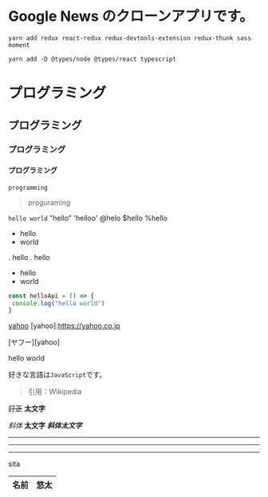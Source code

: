 # Google News のクローンアプリです。

```
yarn add redux react-redux redux-devtools-extension redux-thunk sass moment
```

```
yarn add -D @types/node @types/react typescript
```

# プログラミング
## プログラミング
### プログラミング
#### プログラミング

```
programming
```

>proguraming

`hello world`
"hello"
'helloo'
@helo
$hello
%hello

* hello
* world

. hello
. hello

- hello
 - world


```js:hello.js
const helloApi = () => {
 console.log("hello world")
}
```

[yahoo](https://yahoo.co.jp)
[yahoo]:https://yahoo.co.jp

[ヤフー][yahoo]

hello
world

好きな言語は`JavaScript`です。

>引用：Wikipedia

~~訂正~~
**太文字**

_斜体_
__太文字__
___斜体太文字___

---
___
***

sita


名前 | 悠太
-|-
